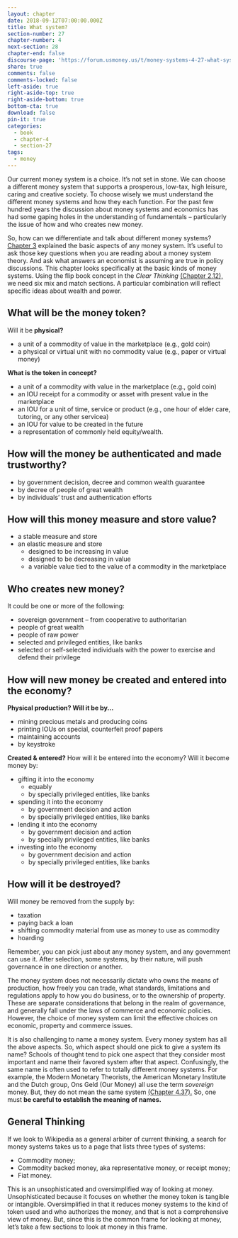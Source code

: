 ```yaml
---
layout: chapter
date: 2018-09-12T07:00:00.000Z
title: What system?
section-number: 27
chapter-number: 4
next-section: 28
chapter-end: false
discourse-page: 'https://forum.usmoney.us/t/money-systems-4-27-what-system/'
share: true
comments: false
comments-locked: false
left-aside: true
right-aside-top: true
right-aside-bottom: true
bottom-cta: true
download: false
pin-it: true
categories:
  - book
  - chapter-4
  - section-27
tags:
  - money
---
```

Our current money system is a choice. It’s not set in stone. We can
choose a different money system that supports a prosperous, low-tax,
high leisure, caring and creative society. To choose wisely we must
understand the different money systems and how they each function.
For the past few hundred years the discussion about money systems
and economics has had some gaping holes in the understanding
of fundamentals – particularly the issue of how and who creates
new money.

So, how can we differentiate and talk about different money systems?
[Chapter 3](https://usmoney.us/book/chapter-3) explained the basic aspects of any money system. It’s useful
to ask those key questions when you are reading about a money
system theory. And ask what answers an economist is assuming
are true in policy discussions. This chapter looks specifically at the
basic kinds of money systems. Using the flip book concept in the
_Clear Thinking_ [(Chapter 2.12),](https://usmoney.us/book/chapter-2/section-12) we need six mix and match sections.
A particular combination will reflect specific ideas about wealth
and power.

## What will be the money token?

Will it be **physical?**

* a unit of a commodity of value in the marketplace (e.g.,
    gold coin)
* a physical or virtual unit with no commodity value (e.g., paper
    or virtual money)

**What is the token in concept?**

* a unit of a commodity with value in the marketplace (e.g.,
    gold coin)
* an IOU receipt for a commodity or asset with present value in
    the marketplace
* an IOU for a unit of time, service or product (e.g., one hour of
    elder care, tutoring, or any other servicea)
* an IOU for value to be created in the future
* a representation of commonly held equity/wealth.

## How will the money be authenticated and made trustworthy?

* by government decision, decree and common wealth guarantee
* by decree of people of great wealth
* by individuals’ trust and authentication efforts

## How will this money measure and store value?

* a stable measure and store
* an elastic measure and store
  * designed to be increasing in value
  * designed to be decreasing in value
  * a variable value tied to the value of a commodity in the
     marketplace

## Who creates new money?

It could be one or more of the following:

* sovereign government – from cooperative to authoritarian
* people of great wealth
* people of raw power
* selected and privileged entities, like banks
* selected or self-selected individuals with the power to exercise
    and defend their privilege

## How will new money be created and entered into the economy?

**Physical production? Will it be by...**

* mining precious metals and producing coins
* printing IOUs on special, counterfeit proof papers
* maintaining accounts
* by keystroke

**Created & entered?**
How will it be entered into the economy? Will it become money by:

* gifting it into the economy
  * equably
  * by specially privileged entities, like banks
* spending it into the economy
  * by government decision and action
  * by specially privileged entities, like banks
* lending it into the economy
  * by government decision and action
  * by specially privileged entities, like banks
* investing into the economy
  * by government decision and action
  * by specially privileged entities, like banks

## How will it be destroyed?

Will money be removed from the supply by:

* taxation
* paying back a loan
* shifting commodity material from use as money to use as
    commodity
* hoarding

Remember, you can pick just about any money system, and any
government can use it. After selection, some systems, by their nature,
will push governance in one direction or another.

The money system does not necessarily dictate who owns the means
of production, how freely you can trade, what standards, limitations
and regulations apply to how you do business, or to the ownership of
property. These are separate considerations that belong in the realm
of governance, and generally fall under the laws of commerce and economic policies. However, the choice of money system can limit
the effective choices on economic, property and commerce issues.

It is also challenging to name a money system. Every money system
has all the above aspects. So, which aspect should one pick to give
a system its name? Schools of thought tend to pick one aspect that
they consider most important and name their favored system after
that aspect. Confusingly, the same name is often used to refer to
totally different money systems. For example, the Modern Monetary
Theorists, the American Monetary Institute and the Dutch group,
Ons Geld (Our Money) all use the term _sovereign_ money. But, they
do not mean the same system [(Chapter 4.37).](https://usmoney.us/book/chapter-4/section-37) So, one must **be
careful to establish the meaning of names.**

## General Thinking

If we look to Wikipedia as a general arbiter of current thinking, a
search for money systems takes us to a page that lists three types
of systems:

* Commodity money;
* Commodity backed money, aka representative money, or
    receipt money;
* Fiat money.

This is an unsophisticated and oversimplified way of looking at
money. Unsophisticated because it focuses on whether the money
token is tangible or intangible. Oversimplified in that it reduces
money systems to the kind of token used and who authorizes the
money, and that is not a comprehensive view of money. But, since
this is the common frame for looking at money, let’s take a few
sections to look at money in this frame.
